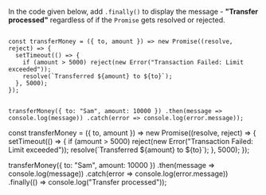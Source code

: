In the code given below,
add `.finally()` to display the message -
**"Transfer processed"** regardless of
if the `Promise` gets resolved or rejected.

<codeblock type="exercise" language="javascript" runAsync="true" timeOut="5000" testMode="fixedInput">
<code>
const transferMoney = ({ to, amount }) => new Promise((resolve, reject) => {
  setTimeout(() => {
    if (amount > 5000) reject(new Error("Transaction Failed: Limit exceeded"));
    resolve(`Transferred ${amount} to ${to}`);
  }, 5000);
});

transferMoney({ to: "Sam", amount: 10000 })
  .then(message => console.log(message))
  .catch(error => console.log(error.message));
</code>

<solution>
const transferMoney = ({ to, amount }) => new Promise((resolve, reject) => {
  setTimeout(() => {
    if (amount > 5000) reject(new Error("Transaction Failed: Limit exceeded"));
    resolve(`Transferred ${amount} to ${to}`);
  }, 5000);
});

transferMoney({ to: "Sam", amount: 10000 })
  .then(message => console.log(message))
  .catch(error => console.log(error.message))
  .finally(() => console.log("Transfer processed"));
</solution>
</codeblock>
